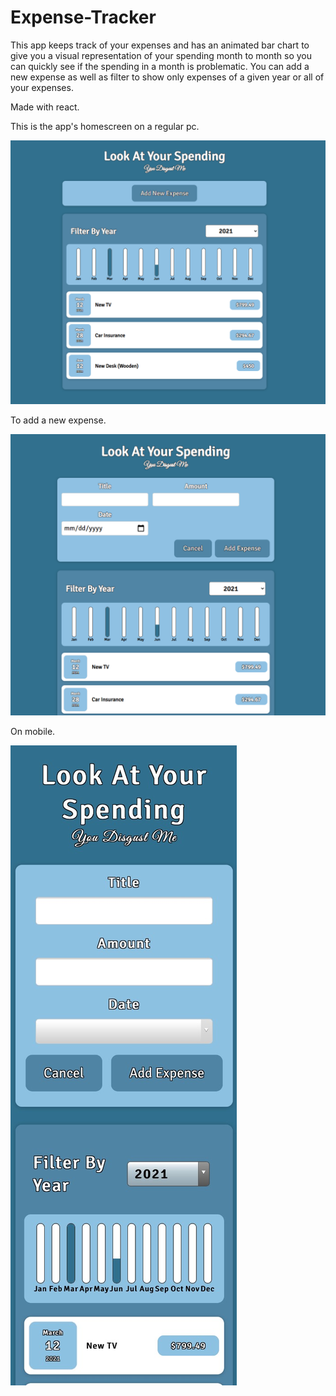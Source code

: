 # Expense-Tracker
This app keeps track of your expenses and has an animated bar chart to give you a visual representation of your spending
month to month so you can quickly see if the spending in a month is problematic. You can add a new expense as well as 
filter to show only expenses of a given year or all of your expenses. 

Made with react.

This is the app's homescreen on a regular pc.

<img src="Images/homescreen.png" width="750">



To add a new expense.

<img src="Images/new expense.png" width="750">



On mobile.

<img src="Images/mobile screen.JPG">





